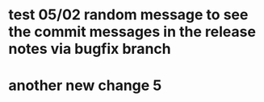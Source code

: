 # test 05/02 random message to see the commit messages in the release notes via bugfix branch


# another new change 5

